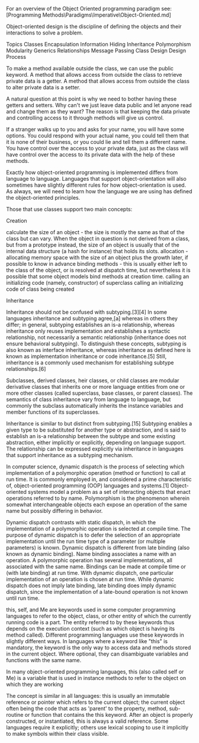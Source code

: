 For an overview of the Object Oriented programming paradigm see:
[Programming Methods\Paradigms\Imperative\Object-Oriented.md]

Object-oriented design is the discipline of defining the objects and their interactions to solve a problem.

Topics
  Classes
  Encapsulation
  Information Hiding
  Inheritance
  Polymorphism
  Modularity
  Generics
  Relationships
  Message Passing
  Class Design
  Design Process





















To make a method available outside the class, we can use the public keyword. A method that allows access from outside the class to retrieve private data is a getter. A method that allows access from outside the class to alter private data is a setter.

A natural question at this point is why we need to bother having these getters and setters. Why can't we just leave data public and let anyone read and change them as they want? The reason is that keeping the data private and controlling access to it through methods will give us control.

If a stranger walks up to you and asks for your name, you will have some options. You could respond with your actual name, you could tell them that it is none of their business, or you could lie and tell them a different name. You have control over the access to your private data, just as the class will have control over the access to its private data with the help of these methods.



Exactly how object-oriented programming is implemented differs from language to language. Languages that support object-orientation will also sometimes have slightly different rules for how object-orientation is used. As always, we will need to learn how the language we are using has defined the object-oriented principles.







Those that use classes support two main concepts:




Creation

calculate the size of an object - the size is mostly the same as that of the class but can vary. When the object in question is not derived from a class, but from a prototype instead, the size of an object is usually that of the internal data structure (a hash for instance) that holds its slots.
allocation - allocating memory space with the size of an object plus the growth later, if possible to know in advance
binding methods - this is usually either left to the class of the object, or is resolved at dispatch time, but nevertheless it is possible that some object models bind methods at creation time.
calling an initializing code (namely, constructor) of superclass
calling an initializing code of class being created


Inheritance

Inheritance should not be confused with subtyping.[3][4] In some languages inheritance and subtyping agree,[a] whereas in others they differ; in general, subtyping establishes an is-a relationship, whereas inheritance only reuses implementation and establishes a syntactic relationship, not necessarily a semantic relationship (inheritance does not ensure behavioral subtyping). To distinguish these concepts, subtyping is also known as interface inheritance, whereas inheritance as defined here is known as implementation inheritance or code inheritance.[5] Still, inheritance is a commonly used mechanism for establishing subtype relationships.[6]

Subclasses, derived classes, heir classes, or child classes are modular derivative classes that inherits one or more language entities from one or more other classes (called superclass, base classes, or parent classes). The semantics of class inheritance vary from language to language, but commonly the subclass automatically inherits the instance variables and member functions of its superclasses.

Inheritance is similar to but distinct from subtyping.[15] Subtyping enables a given type to be substituted for another type or abstraction, and is said to establish an is-a relationship between the subtype and some existing abstraction, either implicitly or explicitly, depending on language support. The relationship can be expressed explicitly via inheritance in languages that support inheritance as a subtyping mechanism.


In computer science, dynamic dispatch is the process of selecting which implementation of a polymorphic operation (method or function) to call at run time. It is commonly employed in, and considered a prime characteristic of, object-oriented programming (OOP) languages and systems.[1]
Object-oriented systems model a problem as a set of interacting objects that enact operations referred to by name. Polymorphism is the phenomenon wherein somewhat interchangeable objects each expose an operation of the same name but possibly differing in behavior.

Dynamic dispatch contrasts with static dispatch, in which the implementation of a polymorphic operation is selected at compile time. The purpose of dynamic dispatch is to defer the selection of an appropriate implementation until the run time type of a parameter (or multiple parameters) is known.
Dynamic dispatch is different from late binding (also known as dynamic binding). Name binding associates a name with an operation. A polymorphic operation has several implementations, all associated with the same name. Bindings can be made at compile time or (with late binding) at run time. With dynamic dispatch, one particular implementation of an operation is chosen at run time. While dynamic dispatch does not imply late binding, late binding does imply dynamic dispatch, since the implementation of a late-bound operation is not known until run time.


this, self, and Me are keywords used in some computer programming languages to refer to the object, class, or other entity of which the currently running code is a part. The entity referred to by these keywords thus depends on the execution context (such as which object is having its method called). Different programming languages use these keywords in slightly different ways. In languages where a keyword like "this" is mandatory, the keyword is the only way to access data and methods stored in the current object. Where optional, they can disambiguate variables and functions with the same name.

In many object-oriented programming languages, this (also called self or Me) is a variable that is used in instance methods to refer to the object on which they are working

The concept is similar in all languages: this is usually an immutable reference or pointer which refers to the current object; the current object often being the code that acts as 'parent' to the property, method, sub-routine or function that contains the this keyword. After an object is properly constructed, or instantiated, this is always a valid reference. Some languages require it explicitly; others use lexical scoping to use it implicitly to make symbols within their class visible.

